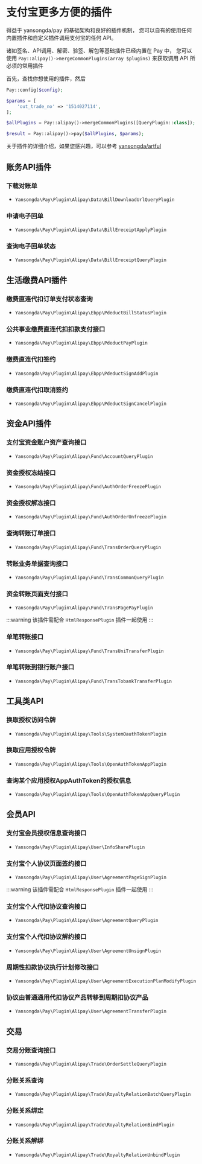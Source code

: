 # 支付宝更多方便的插件

得益于 yansongda/pay 的基础架构和良好的插件机制，
您可以自有的使用任何内置插件和自定义插件调用支付宝的任何 API。

诸如签名、API调用、解密、验签、解包等基础插件已经内置在 Pay 中，
您可以使用 `Pay::alipay()->mergeCommonPlugins(array $plugins)` 来获取调用 API 所必须的常用插件

首先，查找你想使用的插件，然后

```php
Pay::config($config);

$params = [
    'out_trade_no' => '1514027114',
];

$allPlugins = Pay::alipay()->mergeCommonPlugins([QueryPlugin::class]);

$result = Pay::alipay()->pay($allPlugins, $params);
```

关于插件的详细介绍，如果您感兴趣，可以参考 [yansongda/artful](https://artful.yansongda.cn/)

## 账务API插件

### 下载对账单

- `Yansongda\Pay\Plugin\Alipay\Data\BillDownloadUrlQueryPlugin`

### 申请电子回单

- `Yansongda\Pay\Plugin\Alipay\Data\BillEreceiptApplyPlugin`

### 查询电子回单状态

- `Yansongda\Pay\Plugin\Alipay\Data\BillEreceiptQueryPlugin`

## 生活缴费API插件

### 缴费直连代扣订单支付状态查询

- `Yansongda\Pay\Plugin\Alipay\Ebpp\PdeductBillStatusPlugin`

### 公共事业缴费直连代扣扣款支付接口

- `Yansongda\Pay\Plugin\Alipay\Ebpp\PdeductPayPlugin`

### 缴费直连代扣签约

- `Yansongda\Pay\Plugin\Alipay\Ebpp\PdeductSignAddPlugin`

### 缴费直连代扣取消签约

- `Yansongda\Pay\Plugin\Alipay\Ebpp\PdeductSignCancelPlugin`

## 资金API插件

### 支付宝资金账户资产查询接口

- `Yansongda\Pay\Plugin\Alipay\Fund\AccountQueryPlugin`

### 资金授权冻结接口

- `Yansongda\Pay\Plugin\Alipay\Fund\AuthOrderFreezePlugin`

### 资金授权解冻接口

- `Yansongda\Pay\Plugin\Alipay\Fund\AuthOrderUnfreezePlugin`

### 查询转账订单接口

- `Yansongda\Pay\Plugin\Alipay\Fund\TransOrderQueryPlugin`

### 转账业务单据查询接口

- `Yansongda\Pay\Plugin\Alipay\Fund\TransCommonQueryPlugin`

### 资金转账页面支付接口

- `Yansongda\Pay\Plugin\Alipay\Fund\TransPagePayPlugin`

:::warning
该插件需配合 `HtmlResponsePlugin` 插件一起使用
:::

### 单笔转账接口

- `Yansongda\Pay\Plugin\Alipay\Fund\TransUniTransferPlugin`

### 单笔转账到银行账户接口

- `Yansongda\Pay\Plugin\Alipay\Fund\TransTobankTransferPlugin`

## 工具类API

### 换取授权访问令牌

- `Yansongda\Pay\Plugin\Alipay\Tools\SystemOauthTokenPlugin`

### 换取应用授权令牌

- `Yansongda\Pay\Plugin\Alipay\Tools\OpenAuthTokenAppPlugin`

### 查询某个应用授权AppAuthToken的授权信息

- `Yansongda\Pay\Plugin\Alipay\Tools\OpenAuthTokenAppQueryPlugin`

## 会员API

### 支付宝会员授权信息查询接口

- `Yansongda\Pay\Plugin\Alipay\User\InfoSharePlugin`

### 支付宝个人协议页面签约接口

- `Yansongda\Pay\Plugin\Alipay\User\AgreementPageSignPlugin`

:::warning
该插件需配合 `HtmlResponsePlugin` 插件一起使用
:::

### 支付宝个人代扣协议查询接口

- `Yansongda\Pay\Plugin\Alipay\User\AgreementQueryPlugin`

### 支付宝个人代扣协议解约接口

- `Yansongda\Pay\Plugin\Alipay\User\AgreementUnsignPlugin`

### 周期性扣款协议执行计划修改接口

- `Yansongda\Pay\Plugin\Alipay\User\AgreementExecutionPlanModifyPlugin`

### 协议由普通通用代扣协议产品转移到周期扣协议产品

- `Yansongda\Pay\Plugin\Alipay\User\AgreementTransferPlugin`

## 交易

### 交易分账查询接口

- `Yansongda\Pay\Plugin\Alipay\Trade\OrderSettleQueryPlugin`

### 分账关系查询

- `Yansongda\Pay\Plugin\Alipay\Trade\RoyaltyRelationBatchQueryPlugin`

### 分账关系绑定

- `Yansongda\Pay\Plugin\Alipay\Trade\RoyaltyRelationBindPlugin`

### 分账关系解绑

- `Yansongda\Pay\Plugin\Alipay\Trade\RoyaltyRelationUnbindPlugin`
